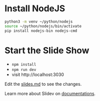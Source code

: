 # Install NodeJS

```bash
python3 -m venv ~/python/nodejs
source ~/python/nodejs/bin/activate
pip install nodejs-bin nodejs-cmd
```

# Start the Slide Show

- `npm install`
- `npm run dev`
- visit http://localhost:3030

Edit the [slides.md](./slides.md) to see the changes.

Learn more about Slidev on [documentations](https://sli.dev/).
